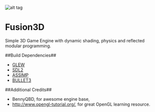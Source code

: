 ![alt tag](https://bytebucket.org/subvision/fusion3d/raw/8fcdda7782f8c0f3a4ce202f8e43edf0be5904fb/media/banner.png)

Fusion3D
==

Simple 3D Game Engine with dynamic shading, physics and reflected modular programming.

##Build Dependencies##
- [GLEW](http://glew.sourceforge.net/)
- [SDL2](http://www.libsdl.org/)
- [ASSIMP](http://assimp.sourceforge.net/)
- [BULLET3](http://bulletphysics.org/)

##Additional Credits##
- BennyQBD, for awesome engine base,
- http://www.opengl-tutorial.org/, for great OpenGL learning resource.